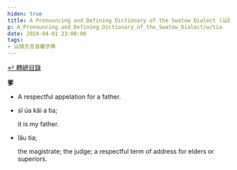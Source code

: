 ```yaml
---
hiden: true
title: A Pronouncing and Defining Dictionary of the Swatow Dialect (汕頭方言音義字典) / tia
p: A_Pronouncing_and_Defining_Dictionary_of_the_Swatow_Dialect/w/tia
date: 2024-04-01 23:00:00
tags: 
- 汕頭方言音義字典
---
```


[↩️ 轉總目錄](/A_Pronouncing_and_Defining_Dictionary_of_the_Swatow_Dialect)


**爹**
- A respectful appelation for a father.

- sĭ úa kâi a tia;

  it is my father.

- lău tia;

  the magistrate; the judge; a respectful term of address for elders or superiors.